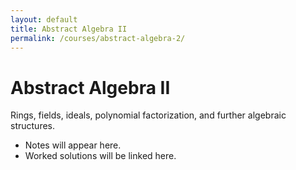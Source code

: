 ```yaml
---
layout: default
title: Abstract Algebra II
permalink: /courses/abstract-algebra-2/
---
```


# Abstract Algebra II

Rings, fields, ideals, polynomial factorization, and further algebraic structures.  

- Notes will appear here.  
- Worked solutions will be linked here.  
